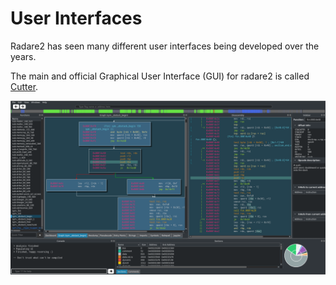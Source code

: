 # User Interfaces

Radare2 has seen many different user interfaces being developed over the years.

The main and official Graphical User Interface (GUI) for radare2 is called [Cutter](https://github.com/radareorg/cutter).

![Cutter](first_steps/Cutter.png)
